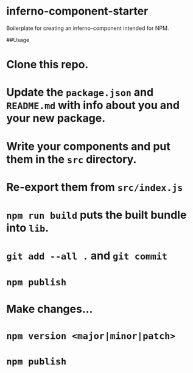 # inferno-component-starter
Boilerplate for creating an inferno-component intended for NPM.

##Usage
# Clone this repo.
# Update the `package.json` and `README.md` with info about you and your new package.
# Write your components and put them in the `src` directory.
# Re-export them from `src/index.js`
# `npm run build` puts the built bundle into `lib`.
# `git add --all .` and `git commit`
# `npm publish`
# Make changes...
# `npm version <major|minor|patch>`
# `npm publish`

```
